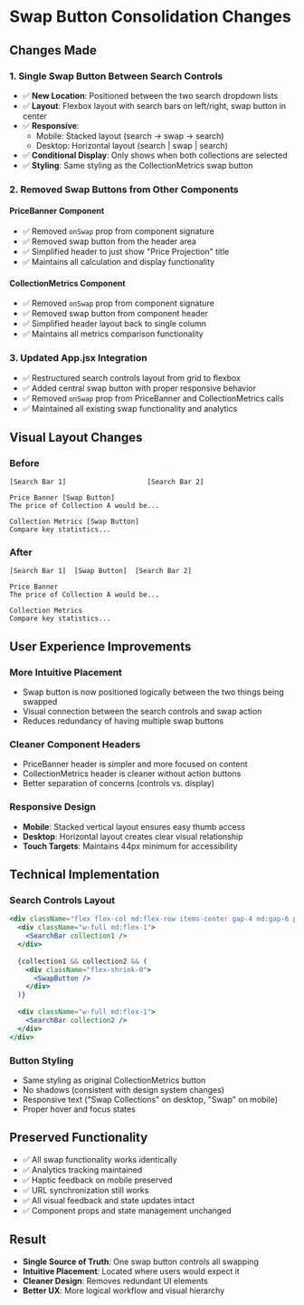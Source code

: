 # Swap Button Consolidation Changes

## Changes Made

### 1. **Single Swap Button Between Search Controls**
- ✅ **New Location**: Positioned between the two search dropdown lists
- ✅ **Layout**: Flexbox layout with search bars on left/right, swap button in center
- ✅ **Responsive**: 
  - Mobile: Stacked layout (search → swap → search)
  - Desktop: Horizontal layout (search | swap | search)
- ✅ **Conditional Display**: Only shows when both collections are selected
- ✅ **Styling**: Same styling as the CollectionMetrics swap button

### 2. **Removed Swap Buttons from Other Components**

#### **PriceBanner Component**
- ✅ Removed `onSwap` prop from component signature
- ✅ Removed swap button from the header area
- ✅ Simplified header to just show "Price Projection" title
- ✅ Maintains all calculation and display functionality

#### **CollectionMetrics Component**
- ✅ Removed `onSwap` prop from component signature  
- ✅ Removed swap button from component header
- ✅ Simplified header layout back to single column
- ✅ Maintains all metrics comparison functionality

### 3. **Updated App.jsx Integration**
- ✅ Restructured search controls layout from grid to flexbox
- ✅ Added central swap button with proper responsive behavior
- ✅ Removed `onSwap` prop from PriceBanner and CollectionMetrics calls
- ✅ Maintained all existing swap functionality and analytics

## Visual Layout Changes

### Before
```
[Search Bar 1]                    [Search Bar 2]

Price Banner [Swap Button]
The price of Collection A would be...

Collection Metrics [Swap Button] 
Compare key statistics...
```

### After
```
[Search Bar 1]  [Swap Button]  [Search Bar 2]

Price Banner
The price of Collection A would be...

Collection Metrics
Compare key statistics...
```

## User Experience Improvements

### **More Intuitive Placement**
- Swap button is now positioned logically between the two things being swapped
- Visual connection between the search controls and swap action
- Reduces redundancy of having multiple swap buttons

### **Cleaner Component Headers**
- PriceBanner header is simpler and more focused on content
- CollectionMetrics header is cleaner without action buttons
- Better separation of concerns (controls vs. display)

### **Responsive Design**
- **Mobile**: Stacked vertical layout ensures easy thumb access
- **Desktop**: Horizontal layout creates clear visual relationship
- **Touch Targets**: Maintains 44px minimum for accessibility

## Technical Implementation

### **Search Controls Layout**
```jsx
<div className="flex flex-col md:flex-row items-center gap-4 md:gap-6 pb-6">
  <div className="w-full md:flex-1">
    <SearchBar collection1 />
  </div>
  
  {collection1 && collection2 && (
    <div className="flex-shrink-0">
      <SwapButton />
    </div>
  )}
  
  <div className="w-full md:flex-1">
    <SearchBar collection2 />  
  </div>
</div>
```

### **Button Styling**
- Same styling as original CollectionMetrics button
- No shadows (consistent with design system changes)
- Responsive text ("Swap Collections" on desktop, "Swap" on mobile)
- Proper hover and focus states

## Preserved Functionality
- ✅ All swap functionality works identically
- ✅ Analytics tracking maintained
- ✅ Haptic feedback on mobile preserved
- ✅ URL synchronization still works
- ✅ All visual feedback and state updates intact
- ✅ Component props and state management unchanged

## Result
- **Single Source of Truth**: One swap button controls all swapping
- **Intuitive Placement**: Located where users would expect it
- **Cleaner Design**: Removes redundant UI elements
- **Better UX**: More logical workflow and visual hierarchy